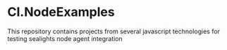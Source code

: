 # CI.NodeExamples
This repository contains projects from several javascript technologies for testing sealights node agent integration 
